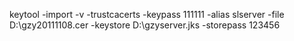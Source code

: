 keytool -import -v -trustcacerts -keypass 111111 -alias slserver -file D:\gzy20111108.cer -keystore D:\gzyserver.jks -storepass 123456 